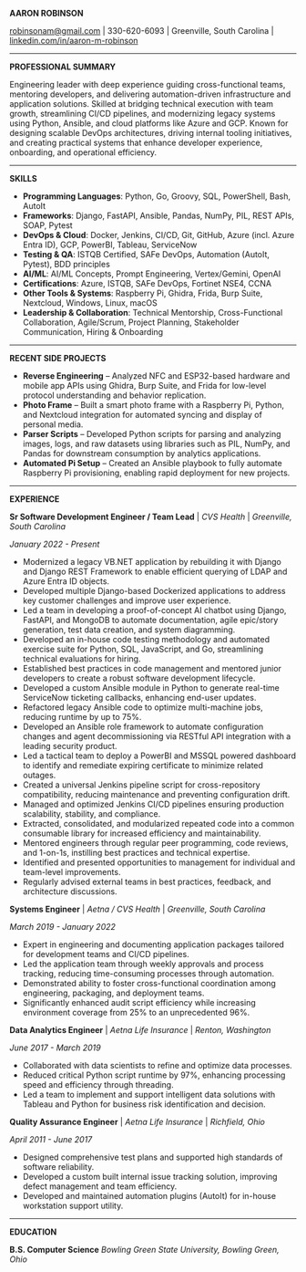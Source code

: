 **AARON ROBINSON**

robinsonam@gmail.com | 330-620-6093 | Greenville, South Carolina | [linkedin.com/in/aaron-m-robinson](https://linkedin.com/in/aaron-m-robinson)

---

**PROFESSIONAL SUMMARY**

Engineering leader with deep experience guiding cross-functional teams, mentoring developers, and delivering automation-driven infrastructure and application solutions. Skilled at bridging technical execution with team growth, streamlining CI/CD pipelines, and modernizing legacy systems using Python, Ansible, and cloud platforms like Azure and GCP. Known for designing scalable DevOps architectures, driving internal tooling initiatives, and creating practical systems that enhance developer experience, onboarding, and operational efficiency.

---

**SKILLS**

- **Programming Languages**: Python, Go, Groovy, SQL, PowerShell, Bash, AutoIt
- **Frameworks**: Django, FastAPI, Ansible, Pandas, NumPy, PIL, REST APIs, SOAP, Pytest
- **DevOps & Cloud**: Docker, Jenkins, CI/CD, Git, GitHub, Azure (incl. Azure Entra ID), GCP, PowerBI, Tableau, ServiceNow
- **Testing & QA**: ISTQB Certified, SAFe DevOps, Automation (AutoIt, Pytest), BDD principles
- **AI/ML**: AI/ML Concepts, Prompt Engineering, Vertex/Gemini, OpenAI
- **Certifications**: Azure, ISTQB, SAFe DevOps, Fortinet NSE4, CCNA
- **Other Tools & Systems**: Raspberry Pi, Ghidra, Frida, Burp Suite, Nextcloud, Windows, Linux, macOS
- **Leadership & Collaboration**: Technical Mentorship, Cross-Functional Collaboration, Agile/Scrum, Project Planning, Stakeholder Communication, Hiring & Onboarding

---

**RECENT SIDE PROJECTS**

- **Reverse Engineering** – Analyzed NFC and ESP32-based hardware and mobile app APIs using Ghidra, Burp Suite, and Frida for low-level protocol understanding and behavior replication.
- **Photo Frame** – Built a smart photo frame with a Raspberry Pi, Python, and Nextcloud integration for automated syncing and display of personal media.
- **Parser Scripts** – Developed Python scripts for parsing and analyzing images, logs, and raw datasets using libraries such as PIL, NumPy, and Pandas for downstream consumption by analytics applications.
- **Automated Pi Setup** – Created an Ansible playbook to fully automate Raspberry Pi provisioning, enabling rapid deployment for new projects.

---

**EXPERIENCE**

**Sr Software Development Engineer / Team Lead** | *CVS Health* | *Greenville, South Carolina*

*January 2022 - Present*
- Modernized a legacy VB.NET application by rebuilding it with Django and Django REST Framework to enable efficient querying of LDAP and Azure Entra ID objects.
- Developed multiple Django-based Dockerized applications to address key customer challenges and improve user experience.
- Led a team in developing a proof-of-concept AI chatbot using Django, FastAPI, and MongoDB to automate documentation, agile epic/story generation, test data creation, and system diagramming.
- Developed an in-house code testing methodology and automated exercise suite for Python, SQL, JavaScript, and Go, streamlining technical evaluations for hiring.
- Established best practices in code management and mentored junior developers to create a robust software development lifecycle.
- Developed a custom Ansible module in Python to generate real-time ServiceNow ticketing callbacks, enhancing end-user updates.
- Refactored legacy Ansible code to optimize multi-machine jobs, reducing runtime by up to 75%.
- Developed an Ansible role framework to automate configuration changes and agent decommissioning via RESTful API integration with a leading security product.
- Led a tactical team to deploy a PowerBI and MSSQL powered dashboard to identify and remediate expiring certificate to minimize related outages.
- Created a universal Jenkins pipeline script for cross-repository compatibility, reducing maintenance and preventing configuration drift.
- Managed and optimized Jenkins CI/CD pipelines ensuring production scalability, stability, and compliance.
- Extracted, consolidated, and modularized repeated code into a common consumable library for increased efficiency and maintainability.
- Mentored engineers through regular peer programming, code reviews, and 1-on-1s, instilling best practices and technical expertise.
- Identified and presented opportunities to management for individual and team-level improvements.
- Regularly advised external teams in best practices, feedback, and architecture discussions.

**Systems Engineer** | *Aetna / CVS Health* | *Greenville, South Carolina*

*March 2019 - January 2022*
- Expert in engineering and documenting application packages tailored for development teams and CI/CD pipelines.
- Led the application team through weekly approvals and process tracking, reducing time-consuming processes through automation.
- Demonstrated ability to foster cross-functional coordination among engineering, packaging, and deployment teams.
- Significantly enhanced audit script efficiency while increasing environment coverage from 25% to an unprecedented 96%.

**Data Analytics Engineer** | *Aetna Life Insurance* | *Renton, Washington*

*June 2017 - March 2019*
- Collaborated with data scientists to refine and optimize data processes.
- Reduced critical Python script runtime by 97%, enhancing processing speed and efficiency through threading.
- Led a team to implement and support intelligent data solutions with Tableau and Python for business risk identification and decision.

**Quality Assurance Engineer** | *Aetna Life Insurance* | *Richfield, Ohio*

*April 2011 - June 2017*
- Designed comprehensive test plans and supported high standards of software reliability.
- Developed a custom built internal issue tracking solution, improving defect management and team efficiency.
- Developed and maintained automation plugins (AutoIt) for in-house workstation support utility.

---

**EDUCATION**

**B.S. Computer Science**
*Bowling Green State University, Bowling Green, Ohio*
